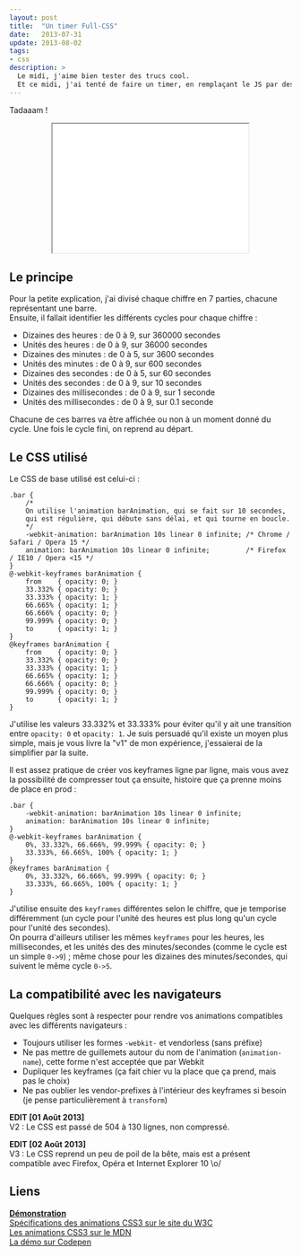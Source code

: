 ```yaml
---
layout: post
title:  "Un timer Full-CSS"
date:   2013-07-31
update: 2013-08-02
tags: 
- css
description: >
  Le midi, j'aime bien tester des trucs cool.   
  Et ce midi, j'ai tenté de faire un timer, en remplaçant le JS par des animations CSS. C'est inutile, et donc totalement indispensable !
---
```


Tadaaam !

<center><iframe src="{{ site.url }}/demos/timer-full-css/index.html" width="350" height="230"></iframe></center>

## Le principe

Pour la petite explication, j'ai divisé chaque chiffre en 7 parties, chacune représentant une barre.   
Ensuite, il fallait identifier les différents cycles pour chaque chiffre :

* Dizaines des heures : de 0 à 9, sur 360000 secondes
* Unités des heures : de 0 à 9, sur 36000 secondes
* Dizaines des minutes : de 0 à 5, sur 3600 secondes
* Unités des minutes : de 0 à 9, sur 600 secondes
* Dizaines des secondes : de 0 à 5, sur 60 secondes
* Unités des secondes : de 0 à 9, sur 10 secondes
* Dizaines des millisecondes : de 0 à 9, sur 1 seconde
* Unités des millisecondes : de 0 à 9, sur 0.1 seconde

Chacune de ces barres va être affichée ou non à un moment donné du cycle. Une fois le cycle fini, on reprend au départ.

## Le CSS utilisé

Le CSS de base utilisé est celui-ci :

	.bar {
		/* 
		On utilise l'animation barAnimation, qui se fait sur 10 secondes,
		qui est régulière, qui débute sans délai, et qui tourne en boucle.
		*/
		-webkit-animation: barAnimation 10s linear 0 infinite; /* Chrome / Safari / Opera 15 */
		animation: barAnimation 10s linear 0 infinite;         /* Firefox / IE10 / Opera <15 */
	}
	@-webkit-keyframes barAnimation {
		from    { opacity: 0; } 
		33.332% { opacity: 0; } 
		33.333% { opacity: 1; } 
		66.665% { opacity: 1; }
		66.666% { opacity: 0; }
		99.999% { opacity: 0; }
		to      { opacity: 1; }
	}
	@keyframes barAnimation {
		from    { opacity: 0; } 
		33.332% { opacity: 0; } 
		33.333% { opacity: 1; } 
		66.665% { opacity: 1; }
		66.666% { opacity: 0; }
		99.999% { opacity: 0; }
		to      { opacity: 1; }
	}

J'utilise les valeurs 33.332% et 33.333% pour éviter qu'il y ait une transition entre `opacity: 0` et `opacity: 1`. Je suis persuadé qu'il existe un moyen plus simple, mais je vous livre la "v1" de mon expérience, j'essaierai de la simplifier par la suite.

Il est assez pratique de créer vos keyframes ligne par ligne, mais vous avez la possibilité de compresser tout ça ensuite, histoire que ça prenne moins de place en prod :

	.bar {
		-webkit-animation: barAnimation 10s linear 0 infinite;
		animation: barAnimation 10s linear 0 infinite;
	}
	@-webkit-keyframes barAnimation {
		0%, 33.332%, 66.666%, 99.999% { opacity: 0; } 
		33.333%, 66.665%, 100% { opacity: 1; } 
	}
	@keyframes barAnimation {
		0%, 33.332%, 66.666%, 99.999% { opacity: 0; } 
		33.333%, 66.665%, 100% { opacity: 1; } 
	}

J'utilise ensuite des `keyframes` différentes selon le chiffre, que je temporise différemment (un cycle pour l'unité des heures est plus long qu'un cycle pour l'unité des secondes).   
On pourra d'ailleurs utiliser les mêmes `keyframes` pour les heures, les millisecondes, et les unités des des minutes/secondes (comme le cycle est un simple `0->9`) ; même chose pour les dizaines des minutes/secondes, qui suivent le même cycle `0->5`.

## La compatibilité avec les navigateurs

Quelques règles sont à respecter pour rendre vos animations compatibles avec les différents navigateurs :

* Toujours utiliser les formes `-webkit-` et vendorless (sans préfixe)
* Ne pas mettre de guillemets autour du nom de l'animation (`animation-name`), cette forme n'est acceptée que par Webkit
* Dupliquer les keyframes (ça fait chier vu la place que ça prend, mais pas le choix)
* Ne pas oublier les vendor-prefixes à l'intérieur des keyframes si besoin (je pense particulièrement à `transform`)


**EDIT [01 Août 2013]**   
V2 : Le CSS est passé de 504 à 130 lignes, non compressé.

**EDIT [02 Août 2013]**   
V3 : Le CSS reprend un peu de poil de la bête, mais est a présent compatible avec Firefox, Opéra et Internet Explorer 10 \o/

## Liens
[**Démonstration**](http://blog.smarchal.com/demos/timer-full-css)   
[Spécifications des animations CSS3 sur le site du W3C](http://dev.w3.org/csswg/css-animations/)   
[Les animations CSS3 sur le MDN](https://developer.mozilla.org/en-US/docs/Web/CSS/animation)   
[La démo sur Codepen](http://codepen.io/zessx/pen/ytJig)   